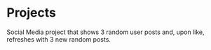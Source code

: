 # Projects

Social Media project that shows 3 random user posts and, upon like, refreshes with 3 new random posts.

